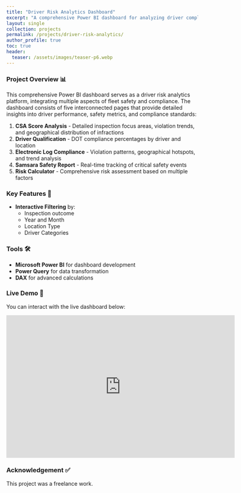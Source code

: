 ```yaml
---
title: "Driver Risk Analytics Dashboard"
excerpt: "A comprehensive Power BI dashboard for analyzing driver compliance, safety metrics, and risk factors across multiple dimensions including CSA scores, electronic logs, and safety incidents."
layout: single
collection: projects
permalink: /projects/driver-risk-analytics/
author_profile: true
toc: true
header:
  teaser: /assets/images/teaser-p6.webp
---
```


### Project Overview 📊
This comprehensive Power BI dashboard serves as a driver risk analytics platform, integrating multiple aspects of fleet safety and compliance. The dashboard consists of five interconnected pages that provide detailed insights into driver performance, safety metrics, and compliance standards:

1. **CSA Score Analysis** - Detailed inspection focus areas, violation trends, and geographical distribution of infractions
2. **Driver Qualification** - DOT compliance percentages by driver and location
3. **Electronic Log Compliance** - Violation patterns, geographical hotspots, and trend analysis
4. **Samsara Safety Report** - Real-time tracking of critical safety events
5. **Risk Calculator** - Comprehensive risk assessment based on multiple factors

### Key Features 🎯
- **Interactive Filtering** by:
  - Inspection outcome
  - Year and Month
  - Location Type
  - Driver Categories

### Tools 🛠
- **Microsoft Power BI** for dashboard development
- **Power Query** for data transformation
- **DAX** for advanced calculations

### Live Demo 🔗
You can interact with the live dashboard below:
 
<iframe title="Driver Risk Analysis" width="600" height="373.5" src="https://app.powerbi.com/view?r=eyJrIjoiMmZjN2E4MmMtZDYzNi00NzQ0LWIyYTEtYTE3MWIxZWRiOGQ2IiwidCI6IjQxOWY3MTFlLTE2NDktNDA0Mi05YmIxLWRiNTc2ODk0ZDFhOSJ9&pageName=08de255251727a5e2872" frameborder="0" allowFullScreen="true"></iframe>

### Acknowledgement ✅
This project was a freelance work.